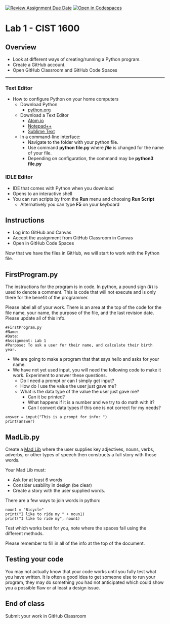 [![Review Assignment Due Date](https://classroom.github.com/assets/deadline-readme-button-22041afd0340ce965d47ae6ef1cefeee28c7c493a6346c4f15d667ab976d596c.svg)](https://classroom.github.com/a/lrCoyK30)
[![Open in Codespaces](https://classroom.github.com/assets/launch-codespace-2972f46106e565e64193e422d61a12cf1da4916b45550586e14ef0a7c637dd04.svg)](https://classroom.github.com/open-in-codespaces?assignment_repo_id=15691684)
# Lab 1 - CIST 1600

## Overview
- Look at different ways of creating/running a Python program.
- Create a GitHub account.
- Open GitHub Classroom and GitHub Code Spaces

---
### Text Editor
- How to configure Python on your home computers
  - Download Python
    - [python.org](https://www.python.org/)
  - Download a Text Editor
    - [Atom.io](https://atom.io/)
    - [Notepad++](https://notepad-plus-plus.org/downloads/)
    - [Sublime Text](https://www.sublimetext.com/)
  - In a command-line interface:
    - Navigate to the folder with your python file.
    - Use command **python file.py** where ***file*** is changed for the name of your file.
    - Depending on configuration, the command may be **python3 file.py**

### IDLE Editor
- IDE that comes with Python when you download
- Opens to an interactive shell
- You can run scripts by from the **Run** menu and choosing **Run Script**
  - Alternatively you can type **F5** on your keyboard

## Instructions
- Log into GitHub and Canvas
- Accept the assignment from GitHub Classroom in Canvas
- Open in GitHub Code Spaces

Now that we have the files in GitHub, we will start to work with the Python file.

## FirstProgram.py
The instructions for the program is in code. In python, a pound sign (#) is used to denote a comment. This is code that will not execute and is only there for the benefit of the programmer.

Please label all of your work. There is an area at the top of the code for the file name, your name, the purpose of the file, and the last revision date. Please update all of this info.
```
#FirstProgram.py
#Name:
#Date:
#Assignment: Lab 1
#Purpose: To ask a user for their name, and calculate their birth year.
```
- We are going to make a program that that says hello and asks for your name.  
- We have not yet used input, you will need the following code to make it work. Experiment to answer these questions.
  - Do I need a prompt or can I simply get input?
  - How do I use the value the user just gave me?
  - What is the data type of the value the user just gave me?
    - Can it be printed?
    - What happens if it is a number and we try to do math with it?
    - Can I convert data types if this one is not correct for my needs?

```
answer = input("This is a prompt for info: ")
print(answer)
```

## MadLib.py
Create a [Mad Lib](https://en.wikipedia.org/wiki/Mad_Libs) where the user supplies key adjectives, nouns, verbs, adverbs, or other types of speech then constructs a full story with those words.

Your Mad Lib must:
- Ask for at least 6 words
- Consider usability in design (be clear)
- Create a story with the user supplied words.

There are a few ways to join words in python:

```
noun1 = "Bicycle"
print("I like to ride my " + noun1)
print("I like to ride my", noun1)
```
Test which works best for you, note where the spaces fall using the different methods.

Please remember to fill in all of the info at the top of the document.


## Testing your code
You may not actually know that your code works until you fully test what you have written. It is often a good idea to get someone else to run your program, they may do something you had not anticipated which could show you a possible flaw or at least a design issue.

## End of class
Submit your work in GitHub Classroom
